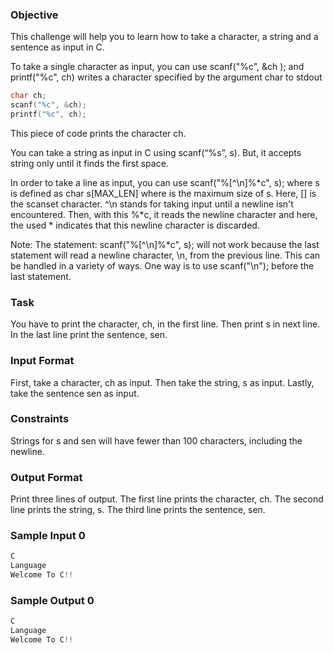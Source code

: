 ### Objective

This challenge will help you to learn how to take a character, a string and a sentence as input in C.

To take a single character  as input, you can use scanf("%c", &ch ); and printf("%c", ch) writes a character specified by the argument char to stdout

```c
char ch;
scanf("%c", &ch);
printf("%c", ch);
```

This piece of code prints the character ch.

You can take a string as input in C using scanf(“%s”, s). But, it accepts string only until it finds the first space.

In order to take a line as input, you can use scanf("%[^\n]%*c", s); where s is defined as char s[MAX_LEN] where  is the maximum size of s. Here, [] is the scanset character. ^\n stands for taking input until a newline isn't encountered. Then, with this %*c, it reads the newline character and here, the used * indicates that this newline character is discarded.

Note: The statement: scanf("%[^\n]%*c", s); will not work because the last statement will read a newline character, \n, from the previous line. This can be handled in a variety of ways. One way is to use scanf("\n"); before the last statement.

### Task

You have to print the character, ch, in the first line. Then print s in next line. In the last line print the sentence, sen.

### Input Format

First, take a character, ch as input.
Then take the string, s as input.
Lastly, take the sentence sen as input.

### Constraints

Strings for s and sen will have fewer than 100 characters, including the newline.

### Output Format

Print three lines of output. The first line prints the character, ch.
The second line prints the string, s.
The third line prints the sentence, sen.

### Sample Input 0

```c
C
Language
Welcome To C!!
```

### Sample Output 0

```c
C
Language
Welcome To C!!
```
